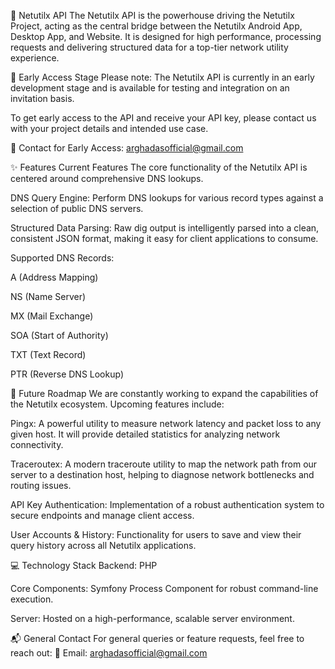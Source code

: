 🚀 Netutilx API
The Netutilx API is the powerhouse driving the Netutilx Project, acting as the central bridge between the Netutilx Android App, Desktop App, and Website. It is designed for high performance, processing requests and delivering structured data for a top-tier network utility experience.

🚦 Early Access Stage
Please note: The Netutilx API is currently in an early development stage and is available for testing and integration on an invitation basis.

To get early access to the API and receive your API key, please contact us with your project details and intended use case.

📧 Contact for Early Access: arghadasofficial@gmail.com

✨ Features
Current Features
The core functionality of the Netutilx API is centered around comprehensive DNS lookups.

DNS Query Engine: Perform DNS lookups for various record types against a selection of public DNS servers.

Structured Data Parsing: Raw dig output is intelligently parsed into a clean, consistent JSON format, making it easy for client applications to consume.

Supported DNS Records:

A (Address Mapping)

NS (Name Server)

MX (Mail Exchange)

SOA (Start of Authority)

TXT (Text Record)

PTR (Reverse DNS Lookup)

🔮 Future Roadmap
We are constantly working to expand the capabilities of the Netutilx ecosystem. Upcoming features include:

Pingx: A powerful utility to measure network latency and packet loss to any given host. It will provide detailed statistics for analyzing network connectivity.

Traceroutex: A modern traceroute utility to map the network path from our server to a destination host, helping to diagnose network bottlenecks and routing issues.

API Key Authentication: Implementation of a robust authentication system to secure endpoints and manage client access.

User Accounts & History: Functionality for users to save and view their query history across all Netutilx applications.

💻 Technology Stack
Backend: PHP

Core Components: Symfony Process Component for robust command-line execution.

Server: Hosted on a high-performance, scalable server environment.

📬 General Contact
For general queries or feature requests, feel free to reach out:
📧 Email: arghadasofficial@gmail.com